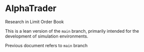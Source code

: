 # AlphaTrader

Research in Limit Order Book

This is a lean version of the `main` branch, primarily intended for the development of simulation environments.

Previous document refers to `main` branch
